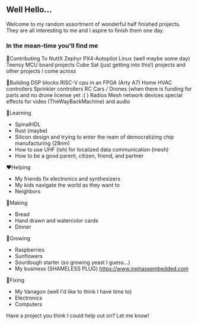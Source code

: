 ## Well Hello...

Welcome to my random assortment of wonderful half finished projects. They are all interesting to me and I aspire to finish them one day. 

### In the mean-time you'll find me
👐Contributing To
  NuttX
  Zephyr
  PX4-Autopilot
  Linux (well maybe some day)
  Teensy
  MCU board projects
  Cube Sat (just getting into this!) projects
  and other projects I come across

🧱Building 
  DSP blocks
  RISC-V cpu in an FPGA (Arty A7)
  Home HVAC controllers
  Sprinkler controllers
  RC Cars / Drones (when there is funding for parts and no drone license yet :( )
  Radios
  Mesh network devices
  special effects for video (TheWayBackMachine) and audio

📖Learning 
  - SpinalHDL 
  - Rust (maybe)
  - Silicon design and trying to enter the ream of democratizing chip manufacturing (28nm)
  - How to use UHF (ish) for localized data communication (mesh)
  - How to be a good parent, citizen, friend, and partner

❤️Helping
  - My friends fix electronics and synthesizers
  - My kids navigate the world as they want to
  - Neighbors

🎨Making
  - Bread
  - Hand drawn and watercolor cards
  - Dinner

🌵Growing
  - Raspberries
  - Sunflowers
  - Sourdough starter (so growing yeast I guess...)
  - My business (SHAMELESS PLUG) https://www.inphaseembedded.com
  
🔧Fixing
  - My Vanagon (well I'd like to think I have time to)
  - Electronics
  - Computers

Have a project you think I could help out on? Let me know! 
